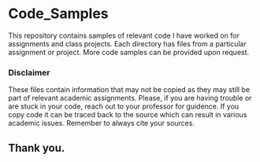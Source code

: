 # Code_Samples

This repository contains samples of relevant code I have worked on for assignments and class projects. Each directory has files from a particular assignment or project. More code samples can be provided upon request.

### Disclaimer

These files contain information that may not be copied as they may still be part of relevant academic assignments. Please, if you are having trouble or are stuck in your code, reach out to your professor for guidence. If you copy code it can be traced back to the source which can result in various academic issues. Remember to always cite your sources.

## Thank you.


